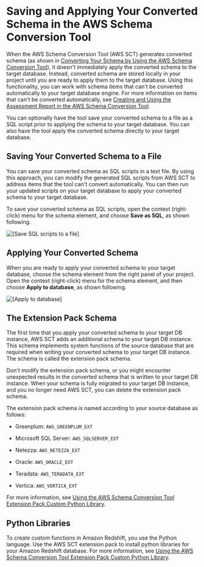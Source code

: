 # Saving and Applying Your Converted Schema in the AWS Schema Conversion Tool<a name="CHAP_SchemaConversionTool.DW.SaveAndApply"></a>

When the AWS Schema Conversion Tool \(AWS SCT\) generates converted schema \(as shown in [Converting Your Schema by Using the AWS Schema Conversion Tool](CHAP_SchemaConversionTool.DW.Convert.md)\), it doesn't immediately apply the converted schema to the target database\. Instead, converted schema are stored locally in your project until you are ready to apply them to the target database\. Using this functionality, you can work with schema items that can't be converted automatically to your target database engine\. For more information on items that can't be converted automatically, see [Creating and Using the Assessment Report in the AWS Schema Conversion Tool](CHAP_SchemaConversionTool.DW.AssessmentReport.md)\. 

You can optionally have the tool save your converted schema to a file as a SQL script prior to applying the schema to your target database\. You can also have the tool apply the converted schema directly to your target database\. 

## Saving Your Converted Schema to a File<a name="CHAP_SchemaConversionTool.DW.Saving"></a>

You can save your converted schema as SQL scripts in a text file\. By using this approach, you can modify the generated SQL scripts from AWS SCT to address items that the tool can't convert automatically\. You can then run your updated scripts on your target database to apply your converted schema to your target database\. 

To save your converted schema as SQL scripts, open the context \(right\-click\) menu for the schema element, and choose **Save as SQL**, as shown following\. 

![\[Save SQL scripts to a file\]](http://docs.aws.amazon.com/SchemaConversionTool/latest/userguide/images/save_as_file.png)

## Applying Your Converted Schema<a name="CHAP_SchemaConversionTool.DW.Applying"></a>

When you are ready to apply your converted schema to your target database, choose the schema element from the right panel of your project\. Open the context \(right\-click\) menu for the schema element, and then choose **Apply to database**, as shown following\. 

![\[Apply to database\]](http://docs.aws.amazon.com/SchemaConversionTool/latest/userguide/images/write_to_database.png)

## The Extension Pack Schema<a name="CHAP_SchemaConversionTool.DW.SaveAndApply.Ext"></a>

The first time that you apply your converted schema to your target DB instance, AWS SCT adds an additional schema to your target DB instance\. This schema implements system functions of the source database that are required when writing your converted schema to your target DB instance\. The schema is called the extension pack schema\. 

Don't modify the extension pack schema, or you might encounter unexpected results in the converted schema that is written to your target DB instance\. When your schema is fully migrated to your target DB instance, and you no longer need AWS SCT, you can delete the extension pack schema\. 

The extension pack schema is named according to your source database as follows: 

+ Greenplum: `AWS_GREENPLUM_EXT`

+ Microsoft SQL Server: `AWS_SQLSERVER_EXT`

+ Netezza: `AWS_NETEZZA_EXT`

+ Oracle: `AWS_ORACLE_EXT`

+ Teradata: `AWS_TERADATA_EXT`

+ Vertica: `AWS_VERTICA_EXT`

For more information, see [Using the AWS Schema Conversion Tool Extension Pack Custom Python Library](CHAP_SchemaConversionTool.ExtensionPack.DW.md)\. 

## Python Libraries<a name="CHAP_SchemaConversionTool.DW.SaveAndApply.Py"></a>

To create custom functions in Amazon Redshift, you use the Python language\. Use the AWS SCT extension pack to install python libraries for your Amazon Redshift database\. For more information, see [Using the AWS Schema Conversion Tool Extension Pack Custom Python Library](CHAP_SchemaConversionTool.ExtensionPack.DW.md)\. 